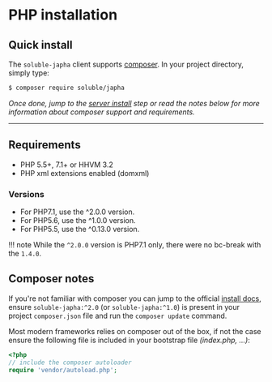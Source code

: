 # PHP installation

## Quick install

The `soluble-japha` client supports [composer](http://getcomposer.org/). In your project directory, simply type:

```bash
$ composer require soluble/japha
```

*Once done, jump to the [server install](./install_server.md) step or
read the notes below for more information about composer support and
requirements.* 

-------

## Requirements
 
- PHP 5.5+, 7.1+ or HHVM 3.2
- PHP xml extensions enabled (domxml)

### Versions

- For PHP7.1, use the ^2.0.0 version.
- For PHP5.6, use the ^1.0.0 version.
- For PHP5.5, use the ^0.13.0 version.

!!! note
    While the `^2.0.0` version is PHP7.1 only, there were no bc-break with the `1.4.0`.


## Composer notes

If you're not familiar with composer you can jump
to the official [install docs](https://getcomposer.org/doc/00-intro.md),
ensure `soluble-japha:^2.0` (or `soluble-japha:^1.0`) is present in your project `composer.json` file and
run the `composer update` command.

Most modern frameworks relies on composer out of the box, if not the case 
ensure the following file is included in your bootstrap file *(index.php, ...)*:

```php
<?php
// include the composer autoloader
require 'vendor/autoload.php';
```






 
 







